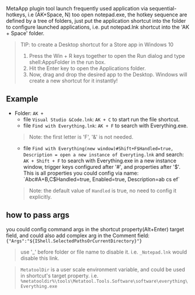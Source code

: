 ﻿MetaApp plugin tool launch frequently used application via sequential-hotkeys, i.e (AK+Space, N) too open notepad.exe, the hotkey sequence are defined by a tree of folders, just put the application shortcut into the folder to configure launched applications, i.e. put notepad.lnk shortcut into the 'AK + Space' folder.


> TIP: to create a Desktop shortcut for a Store app in Windows 10
> 1. Press the Win + R keys together to open the Run dialog and type shell:AppsFolder in the run box.
> 1. Hit the Enter key to open the Applications folder.
> 1. Now, drag and drop the desired app to the Desktop. Windows will create a new shortcut for it instantly!


## Example
* Folder: `AK +`
  * file `Visual Studio &Code.lnk`: `AK + C` to start run the file shortcut.
  * file `Find with Everything.lnk`: `AK + F` to search with Everything.exe.
   > Note: the first letter is 'F', '&' is not needed.
  * file `Find with Everything(new window)#Shift+F$Handled=true, Description = open a new instance of Everyting.lnk` and search: `AK + Shift + F` to search with Everything.exe in a new instance window, trigger keys configured after '#', and properties after '$'. This is all properties you could config via name: `Abc#A+B,C$Handled=true, Enabled=true, Description=ab cs ef`
  > Note: the default value of `Handled` is true, no need to config it explicitly.

## how to pass args
 you could config command args in the shortcut property(Alt+Enter) target field, and could also add complex arg in the Comment field: `{"Args":"${IShell.SelectedPathsOrCurrentDirectory}"}`

> use '_' before folder or file name to disable it. i.e. `_Notepad.lnk` would disable this link.

> `MetatoolDir` is a user scale environment variable, and could be used in shortcut's target property. i.e. `%metatooldir%\tools\Metatool.Tools.Software\software\everything\Everything.exe`